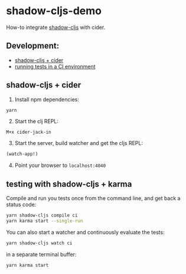 # shadow-cljs-demo

How-to integrate [shadow-cljs](https://shadow-cljs.github.io/docs/UsersGuide.html) with cider.

## Development:

- [shadow-cljs + cider](#cider)
- [running tests in a CI environment](#karma)

## <a name="cider">shadow-cljs + cider

1) Install npm dependencies:

```bash
yarn
```

2) Start the clj REPL:

```emacs
M+x cider-jack-in
```

3) Start the server, build watcher and get the cljs REPL:

```clojure
(watch-app!)
```

4) Point your browser to `localhost:4040`

## <a name="karma">testing with shadow-cljs + karma

Compile and run you tests once from the command line, and get back a status code:

```bash
yarn shadow-cljs compile ci
yarn karma start --single-run
```

You can also start a watcher and continuously evaluate the tests:

```bash
yarn shadow-cljs watch ci
```

in a separate terminal buffer:

```bash
yarn karma start
```

